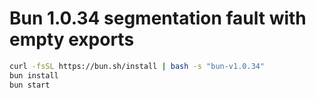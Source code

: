 # Bun 1.0.34 segmentation fault with empty exports

```bash
curl -fsSL https://bun.sh/install | bash -s "bun-v1.0.34"
bun install
bun start
```
